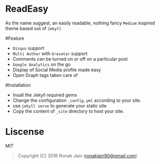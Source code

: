 # ReadEasy

As the name suggest, an easily readable, nothing fancy `Medium` inspired theme based out of `Jekyll`

#Feature

  * `Disqus` support
  * `Multi Author` with `Gravatar` support
  *  Comments can be turned on or off on a particular post
  *  `Google Analytics` on the go
  *  Display of Social Media profile made easy
  *  Open Graph tags taken care of
  

#Installation

  * Insall the Jekyll required gems
  * Change the configuration `_config.yml` according to your site.
  * use `jekyll serve` to generate your static site
  * Copy the content of `_site` directory to host your site.
  
# Liscense
  
  MIT
  
> Copyright (C) 2016 Ronak Jain (ronakjain90@gmail.com)
  

